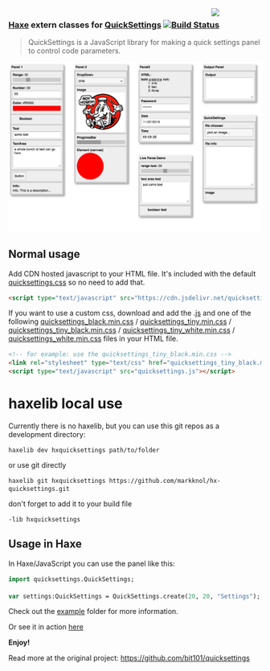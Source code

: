 <img src="https://cloud.githubusercontent.com/assets/576184/9329463/0559a0fe-45b2-11e5-8724-3a606419ecbf.png" width=100 align=right />

### [Haxe](http://haxe.org) extern classes for [QuickSettings](https://github.com/bit101/quicksettings) [![Build Status](https://travis-ci.org/markknol/hx-quicksettings.svg?branch=master)](https://travis-ci.org/markknol/hx-quicksettings)

 > QuickSettings is a JavaScript library for making a quick settings panel to control code parameters.

![](panels.png)

## Normal usage

Add CDN hosted javascript to your HTML file. It's included with the default [quicksettings.css](https://raw.githubusercontent.com/bit101/quicksettings/master/quicksettings.min.css) so no need to add that.

```html
<script type="text/javascript" src="https://cdn.jsdelivr.net/quicksettings/latest/quicksettings.min.js"></script>
```

If you want to use a custom css, download and add the .[js](https://raw.githubusercontent.com/bit101/quicksettings/master/quicksettings.js) and one of the following [quicksettings_black.min.css](https://raw.githubusercontent.com/bit101/quicksettings/master/quicksettings_black.min.css) / [quicksettings_tiny.min.css](https://raw.githubusercontent.com/bit101/quicksettings/master/quicksettings_tiny.min.css) / [quicksettings_tiny_black.min.css](https://raw.githubusercontent.com/bit101/quicksettings/master/quicksettings_tiny_black.min.css) / [quicksettings_tiny_white.min.css](https://raw.githubusercontent.com/bit101/quicksettings/master/quicksettings_tiny_white.min.css) / [quicksettings_white.min.css](https://raw.githubusercontent.com/bit101/quicksettings/master/quicksettings_white.min.css) files in your HTML file.



```html
<!-- for example: use the quicksettings_tiny_black.min.css -->
<link rel="stylesheet" type="text/css" href="quicksettings_tiny_black.min.css">
<script type="text/javascript" src="quicksettings.js"></script>
```


# haxelib local use

Currently there is no haxelib, but you can use this git repos as a development directory:

```
haxelib dev hxquicksettings path/to/folder
```

or use git directly

```
haxelib git hxquicksettings https://github.com/markknol/hx-quicksettings.git
```

don't forget to add it to your build file

```
-lib hxquicksettings
```
## Usage in Haxe

In Haxe/JavaScript you can use the panel like this:
```haxe
import quicksettings.QuickSettings;

var settings:QuickSettings = QuickSettings.create(20, 20, "Settings");
```

Check out the [example](https://github.com/markknol/hx-quicksettings/blob/master/example/src/Main.hx) folder for more information.

Or see it in action [here](http://htmlpreview.github.io/?https://github.com/markknol/hx-quicksettings/blob/master/example/bin/index.html)

**Enjoy!**

Read more at the original project: https://github.com/bit101/quicksettings
